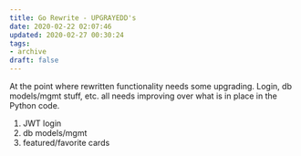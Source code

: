 ```yaml
---
title: Go Rewrite - UPGRAYEDD's
date: 2020-02-22 02:07:46
updated: 2020-02-27 00:30:24
tags:
- archive
draft: false
---
```


At the point where rewritten functionality needs some upgrading. Login, db models/mgmt stuff, etc. all needs improving over what is in place in the Python code.

1. JWT login
2. db models/mgmt
3. featured/favorite cards